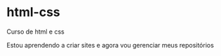 # html-css
 Curso de html e css
 
 Estou aprendendo a criar sites e agora vou gerenciar meus repositórios
